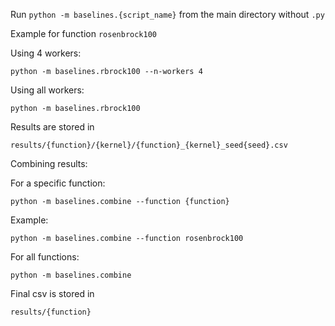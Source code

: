 Run `python -m baselines.{script_name}` from the main directory without `.py`


Example for function `rosenbrock100`

Using 4 workers:

`python -m baselines.rbrock100 --n-workers 4`

Using all workers:

`python -m baselines.rbrock100` 


Results are stored in

`results/{function}/{kernel}/{function}_{kernel}_seed{seed}.csv`


Combining results:

For a specific function:

`python -m baselines.combine --function {function}`

Example:

`python -m baselines.combine --function rosenbrock100`

For all functions:

`python -m baselines.combine`


Final csv is stored in

`results/{function}`


